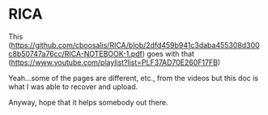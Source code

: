 # RICA
This (https://github.com/cboosalis/RICA/blob/2dfd459b941c3daba455308d300c8b50747a76cc/RICA-NOTEBOOK-1.pdf) goes with that (https://www.youtube.com/playlist?list=PLF37AD70E260F17FB)

Yeah...some of the pages are different, etc., from the videos but this doc is what I was able to recover and upload.

Anyway, hope that it helps somebody out there. 
